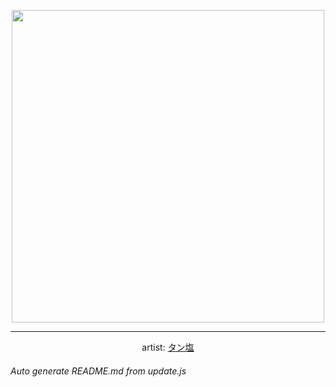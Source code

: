 
<p align="center">
  <img width="500" src="https://nekos.best/api/v2/neko/0267.png">
  <hr/>
  <center>
    artist: <a href="https://www.pixiv.net/en/artworks/90969283">タン塩</a>
  </center>
</p>


###### Auto generate README.md from update.js

